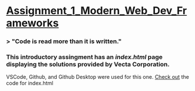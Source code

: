 # [Assignment_1_Modern_Web_Dev_Frameworks](https://github.com/sagarw749/Assignment_1_Modern_Web_Dev_Frameworks)
### > "Code is read more than it is written."
### This introductory assingment has an **_index.html_** page displaying the solutions provided by **Vecta Corporation**.
VSCode, Github, and Github Desktop were used for this one.
[Check out](https://github.com/sagarw749/Assignment_1_Modern_Web_Dev_Frameworks/blob/main/index.html) the code for index.html
 
